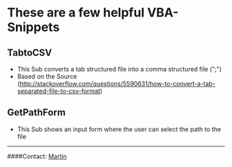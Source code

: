 # These are a few helpful VBA-Snippets 

## TabtoCSV

* This Sub converts a tab structured file into a comma structured file (";") 
* Based on the Source (http://stackoverflow.com/questions/5590631/how-to-convert-a-tab-separated-file-to-csv-format)

## GetPathForm

* This Sub shows an input form where the user can select the path to the file






----------------------
####Contact:
[Martin](mailto:mkaschke@happycoding.it)
